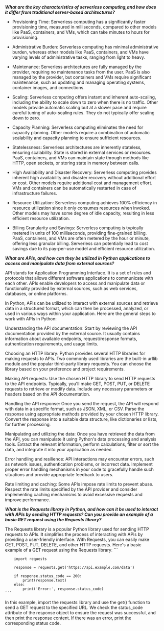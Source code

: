 **_What are the key characteristics of serverless computing,and how does it differ from traditional server-based architectures?_**

- Provisioning Time: Serverless computing has a significantly faster provisioning time, measured in milliseconds, compared to other models like PaaS, containers, and VMs, which can take minutes to hours for provisioning.

- Administrative Burden: Serverless computing has minimal administrative burden, whereas other models like PaaS, containers, and VMs have varying levels of administrative tasks, ranging from light to heavy.

- Maintenance: Serverless architectures are fully managed by the provider, requiring no maintenance tasks from the user. PaaS is also managed by the provider, but containers and VMs require significant maintenance, such as updating and managing operating systems, container images, and connections.

- Scaling: Serverless computing offers instant and inherent auto-scaling, including the ability to scale down to zero when there is no traffic. Other models provide automatic scaling but at a slower pace and require careful tuning of auto-scaling rules. They do not typically offer scaling down to zero.

- Capacity Planning: Serverless computing eliminates the need for capacity planning. Other models require a combination of automatic scalability and capacity planning to ensure sufficient resources.

- Statelessness: Serverless architectures are inherently stateless, ensuring scalability. State is stored in external services or resources. PaaS, containers, and VMs can maintain state through methods like HTTP, open sockets, or storing state in memory between calls.

- High Availability and Disaster Recovery: Serverless computing provides inherent high availability and disaster recovery without additional effort or cost. Other models require additional cost and management effort. VMs and containers can be automatically restarted in case of infrastructure failures.

- Resource Utilization: Serverless computing achieves 100% efficiency in resource utilization since it only consumes resources when invoked. Other models may have some degree of idle capacity, resulting in less efficient resource utilization.

- Billing Granularity and Savings: Serverless computing is typically metered in units of 100 milliseconds, providing fine-grained billing. PaaS, containers, and VMs are often metered by the hour or minute, offering less granular billing. Serverless can potentially lead to cost savings due to its pay-per-use model and efficient resource utilization.



**_What are APIs, and how can they be utilized in Python applications to access and manipulate data from external sources?_**

API stands for Application Programming Interface. It is a set of rules and protocols that allows different software applications to communicate with each other. APIs enable developers to access and manipulate data or functionality provided by external sources, such as web services, databases, or online platforms.

In Python, APIs can be utilized to interact with external sources and retrieve data in a structured format, which can then be processed, analyzed, or used in various ways within your application. Here are the general steps to work with APIs in Python:

Understanding the API documentation: Start by reviewing the API documentation provided by the external source. It usually contains information about available endpoints, request/response formats, authentication requirements, and usage limits.

Choosing an HTTP library: Python provides several HTTP libraries for making requests to APIs. Two commonly used libraries are the built-in urllib module and the popular third-party library requests. You can choose the library based on your preference and project requirements.

Making API requests: Use the chosen HTTP library to send HTTP requests to the API endpoints. Typically, you'll make GET, POST, PUT, or DELETE requests to retrieve or modify data. Include any necessary parameters or headers based on the API documentation.

Handling the API response: Once you send the request, the API will respond with data in a specific format, such as JSON, XML, or CSV. Parse the response using appropriate methods provided by your chosen HTTP library. Convert the response into a suitable data structure, like dictionaries or lists, for further processing.

Manipulating and utilizing the data: Once you have retrieved the data from the API, you can manipulate it using Python's data processing and analysis tools. Extract the relevant information, perform calculations, filter or sort the data, and integrate it into your application as needed.

Error handling and resilience: API interactions may encounter errors, such as network issues, authentication problems, or incorrect data. Implement proper error handling mechanisms in your code to gracefully handle such situations and provide appropriate feedback to users.

Rate limiting and caching: Some APIs impose rate limits to prevent abuse. Respect the rate limits specified by the API provider and consider implementing caching mechanisms to avoid excessive requests and improve performance.


**_What is the Requests library in Python, and how can it be used to interact with APIs by sending HTTP requests? Can you provide an example of a basic GET request using the Requests library?_**

The Requests library is a popular Python library used for sending HTTP requests to APIs. It simplifies the process of interacting with APIs by providing a user-friendly interface. With Requests, you can easily make GET, POST, PUT, DELETE, and other HTTP requests. Here's a basic example of a GET request using the Requests library:
    ```

        import requests

        response = requests.get('https://api.example.com/data')

        if response.status_code == 200:
            print(response.text)
        else:
            print('Error:', response.status_code)
    ```
In this example, import the requests library and use the get() function to send a GET request to the specified URL. We check the status_code attribute of the response object to ensure the request was successful, and then print the response content. If there was an error,  print the corresponding status code.